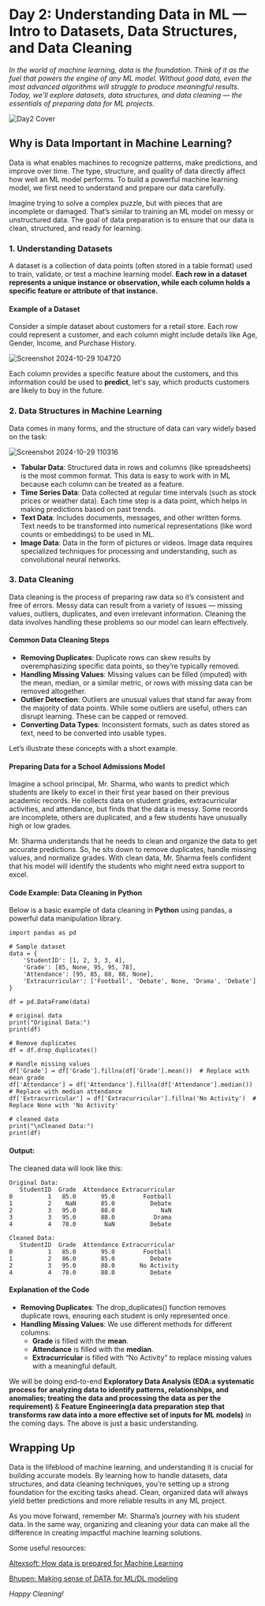 # Day 2: Understanding Data in ML — Intro to Datasets, Data Structures, and Data Cleaning

*In the world of machine learning, data is the foundation. Think of it as the fuel that powers the engine of any ML model. Without good data, even the most advanced algorithms will struggle to produce meaningful results. Today, we’ll explore datasets, data structures, and data cleaning — the essentials of preparing data for ML projects.*

![Day2 Cover](https://github.com/user-attachments/assets/74c8c932-a899-4f6b-9e66-b3c773828fd4)

## Why is Data Important in Machine Learning?

Data is what enables machines to recognize patterns, make predictions, and improve over time. The type, structure, and quality of data directly affect how well an ML model performs. To build a powerful machine learning model, we first need to understand and prepare our data carefully.

Imagine trying to solve a complex puzzle, but with pieces that are incomplete or damaged. That’s similar to training an ML model on messy or unstructured data. The goal of data preparation is to ensure that our data is clean, structured, and ready for learning.

### 1. Understanding Datasets

A dataset is a collection of data points (often stored in a table format) used to train, validate, or test a machine learning model. **Each row in a dataset represents a unique instance or observation, while each column holds a specific feature or attribute of that instance.**

#### Example of a Dataset

Consider a simple dataset about customers for a retail store. Each row could represent a customer, and each column might include details like Age, Gender, Income, and Purchase History.

![Screenshot 2024-10-29 104720](https://github.com/user-attachments/assets/1d05f8e3-3570-4a7b-a688-5e189465d3c8)

Each column provides a specific feature about the customers, and this information could be used to **predict**, let's say, which products customers are likely to buy in the future.

### 2. Data Structures in Machine Learning

Data comes in many forms, and the structure of data can vary widely based on the task:

![Screenshot 2024-10-29 110316](https://github.com/user-attachments/assets/6f494b8b-db88-4fc5-b03b-804b98aff9a9)

 - **Tabular Data**: Structured data in rows and columns (like spreadsheets) is the most common format. This data is easy to work with in ML because each column can be treated as a feature.
 - **Time Series Data**: Data collected at regular time intervals (such as stock prices or weather data). Each time step is a data point, which helps in making predictions based on past trends.
 - **Text Data**: Includes documents, messages, and other written forms. Text needs to be transformed into numerical representations (like word counts or embeddings) to be used in ML.
 - **Image Data**: Data in the form of pictures or videos. Image data requires specialized techniques for processing and understanding, such as convolutional neural networks.

### 3. Data Cleaning

Data cleaning is the process of preparing raw data so it’s consistent and free of errors. Messy data can result from a variety of issues — missing values, outliers, duplicates, and even irrelevant information. Cleaning the data involves handling these problems so our model can learn effectively.

#### Common Data Cleaning Steps

 - **Removing Duplicates**: Duplicate rows can skew results by overemphasizing specific data points, so they’re typically removed.
 - **Handling Missing Values**: Missing values can be filled (imputed) with the mean, median, or a similar metric, or rows with missing data can be removed altogether.
 - **Outlier Detection**: Outliers are unusual values that stand far away from the majority of data points. While some outliers are useful, others can disrupt learning. These can be capped or removed.
 - **Converting Data Types**: Inconsistent formats, such as dates stored as text, need to be converted into usable types.

Let’s illustrate these concepts with a short example.
#### Preparing Data for a School Admissions Model

Imagine a school principal, Mr. Sharma, who wants to predict which students are likely to excel in their first year based on their previous academic records. He collects data on student grades, extracurricular activities, and attendance, but finds that the data is messy. Some records are incomplete, others are duplicated, and a few students have unusually high or low grades.

Mr. Sharma understands that he needs to clean and organize the data to get accurate predictions. So, he sits down to remove duplicates, handle missing values, and normalize grades. With clean data, Mr. Sharma feels confident that his model will identify the students who might need extra support to excel.

#### Code Example: Data Cleaning in Python

Below is a basic example of data cleaning in **Python** using pandas, a powerful data manipulation library.

```
import pandas as pd

# Sample dataset
data = {
    'StudentID': [1, 2, 3, 3, 4],
    'Grade': [85, None, 95, 95, 78],
    'Attendance': [95, 85, 88, 88, None],
    'Extracurricular': ['Football', 'Debate', None, 'Drama', 'Debate']
}

df = pd.DataFrame(data)

# original data
print("Original Data:")
print(df)

# Remove duplicates
df = df.drop_duplicates()

# Handle missing values
df['Grade'] = df['Grade'].fillna(df['Grade'].mean())  # Replace with mean grade
df['Attendance'] = df['Attendance'].fillna(df['Attendance'].median())  # Replace with median attendance
df['Extracurricular'] = df['Extracurricular'].fillna('No Activity')  # Replace None with 'No Activity'

# cleaned data
print("\nCleaned Data:")
print(df)
```

#### Output:
The cleaned data will look like this:
```
Original Data:
   StudentID  Grade  Attendance Extracurricular
0          1   85.0       95.0        Football
1          2    NaN       85.0          Debate
2          3   95.0       88.0             NaN
3          3   95.0       88.0           Drama
4          4   78.0        NaN          Debate

Cleaned Data:
   StudentID  Grade  Attendance Extracurricular
0          1   85.0       95.0        Football
1          2   86.0       85.0          Debate
2          3   95.0       88.0       No Activity
4          4   78.0       88.0          Debate
```

#### Explanation of the Code

 - **Removing Duplicates**: The drop_duplicates() function removes duplicate rows, ensuring each student is only represented once.
 - **Handling Missing Values**: We use different methods for different columns:
     - **Grade** is filled with the **mean**.
     - **Attendance** is filled with the **median**.
     - **Extracurricular** is filled with “No Activity” to replace missing values with a meaningful default.

We will be doing end-to-end **Exploratory Data Analysis (EDA:a systematic process for analyzing data to identify patterns, relationships, and anomalies; treating the data and processing the data as per the requirement)** & **Feature Engineering(a data preparation step that transforms raw data into a more effective set of inputs for ML models)** in the coming days. The above is just a basic understanding.

## Wrapping Up

Data is the lifeblood of machine learning, and understanding it is crucial for building accurate models. By learning how to handle datasets, data structures, and data cleaning techniques, you’re setting up a strong foundation for the exciting tasks ahead. Clean, organized data will always yield better predictions and more reliable results in any ML project.

As you move forward, remember Mr. Sharma’s journey with his student data. In the same way, organizing and cleaning your data can make all the difference in creating impactful machine learning solutions.

Some useful resources:

[Altexsoft: How data is prepared for Machine Learning](https://www.youtube.com/watch?v=P8ERBy91Y90)

[Bhupen: Making sense of DATA for ML/DL modeling](https://www.youtube.com/watch?v=ZiK-yJWvhbw)

*Happy Cleaning!*
